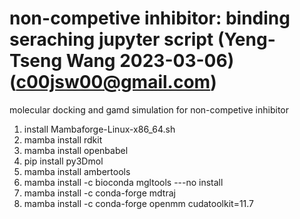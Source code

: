 # non-competive inhibitor: binding seraching jupyter script (Yeng-Tseng Wang 2023-03-06) (c00jsw00@gmail.com)
molecular docking and gamd simulation for non-competive inhibitor
1. install Mambaforge-Linux-x86_64.sh
2. mamba install rdkit
3. mamba install openbabel
4. pip install py3Dmol
5. mamba install ambertools
6. mamba install -c bioconda mgltools ---no install
7. mamba install -c conda-forge mdtraj
8. mamba install -c conda-forge openmm cudatoolkit=11.7
